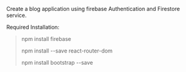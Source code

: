 Create a blog application using firebase Authentication and Firestore service.

Required Installation:

> npm install firebase
> 
> npm install --save react-router-dom
> 
> npm install bootstrap --save


